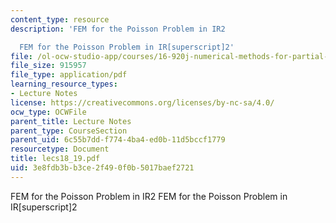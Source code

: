 ```yaml
---
content_type: resource
description: 'FEM for the Poisson Problem in IR2

  FEM for the Poisson Problem in IR[superscript]2'
file: /ol-ocw-studio-app/courses/16-920j-numerical-methods-for-partial-differential-equations-sma-5212-spring-2003/3e8fdb3bb3ce2f490f0b5017baef2721_lecs18_19.pdf
file_size: 915957
file_type: application/pdf
learning_resource_types:
- Lecture Notes
license: https://creativecommons.org/licenses/by-nc-sa/4.0/
ocw_type: OCWFile
parent_title: Lecture Notes
parent_type: CourseSection
parent_uid: 6c55b7dd-f774-4ba4-ed0b-11d5bccf1779
resourcetype: Document
title: lecs18_19.pdf
uid: 3e8fdb3b-b3ce-2f49-0f0b-5017baef2721
---
```

FEM for the Poisson Problem in IR2
FEM for the Poisson Problem in IR[superscript]2